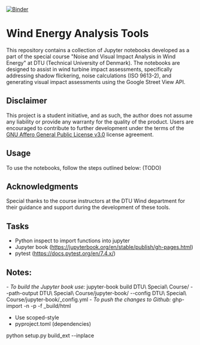 [![Binder](https://mybinder.org/badge_logo.svg)](https://mybinder.org/v2/gh/FPWRasmussen/DTU-Special-Course/main)
# Wind Energy Analysis Tools

This repository contains a collection of Jupyter notebooks developed as a part of the special course "Noise and Visual Impact Analysis in Wind Energy" at DTU (Technical University of Denmark). The notebooks are designed to assist in wind turbine impact assessments, specifically addressing shadow flickering, noise calculations (ISO 9613-2), and generating visual impact assessments using the Google Street View API.

## Disclaimer

This project is a student initiative, and as such, the author does not assume any liability or provide any warranty for the quality of the product. Users are encouraged to contribute to further development under the terms of the [GNU Affero General Public License v3.0](LICENSE.md) license agreement.

## Usage

To use the notebooks, follow the steps outlined below: (TODO)

## Acknowledgments

Special thanks to the course instructors at the DTU Wind department for their guidance and support during the development of these tools.


## Tasks
- Python inspect to import functions into jupyter
- Jupyter book (https://jupyterbook.org/en/stable/publish/gh-pages.html)
- pytest (https://docs.pytest.org/en/7.4.x/)


## Notes:
*- To build the Jupyter book use:* jupyter-book build DTU\ Special\ Course/ --path-output DTU\ Special\ Course/jupyter-book/ --config DTU\ Special\ Course/jupyter-book/_config.yml
*- To push the changes to Github:* ghp-import -n -p -f _build/html

- Use scoped-style
- pyproject.toml (dependencies)

python setup.py build_ext --inplace
